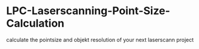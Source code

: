 # LPC-Laserscanning-Point-Size-Calculation
calculate the pointsize and objekt resolution of your next laserscann project
